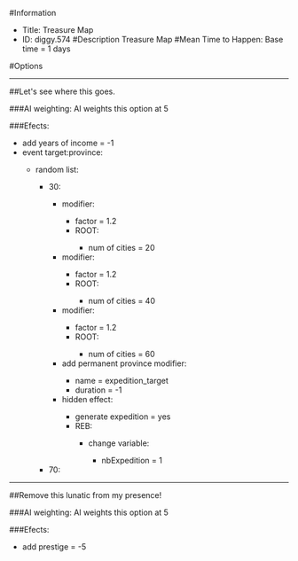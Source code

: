 #Information
 - Title: Treasure Map
 - ID: diggy.574
#Description
Treasure Map
#Mean Time to Happen:
Base time = 1 days

#Options

___
##Let's see where this goes.

###AI weighting:
AI weights this option at 5


###Efects:<ul><li>add years of income = -1</li><li>event target:province:</li><ul><li>random list:</li><ul><li>30:</li><ul><li>modifier:</li><ul><li>factor = 1.2</li><li>ROOT:</li><ul><li>num of cities = 20</li></ul></ul><li>modifier:</li><ul><li>factor = 1.2</li><li>ROOT:</li><ul><li>num of cities = 40</li></ul></ul><li>modifier:</li><ul><li>factor = 1.2</li><li>ROOT:</li><ul><li>num of cities = 60</li></ul></ul><li>add permanent province modifier:</li><ul><li>name = expedition_target</li><li>duration = -1</li></ul><li>hidden effect:</li><ul><li>generate expedition = yes</li><li>REB:</li><ul><li>change variable:</li><ul><li>nbExpedition = 1</li></ul></ul></ul></ul><li>70:</li><ul></ul></ul></ul></ul>

___
##Remove this lunatic from my presence!

###AI weighting:
AI weights this option at 5


###Efects:<ul><li>add prestige = -5</li></ul>
